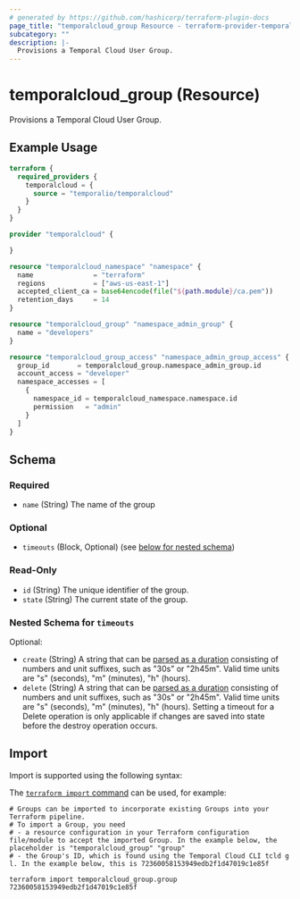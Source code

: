 ```yaml
---
# generated by https://github.com/hashicorp/terraform-plugin-docs
page_title: "temporalcloud_group Resource - terraform-provider-temporalcloud"
subcategory: ""
description: |-
  Provisions a Temporal Cloud User Group.
---
```


# temporalcloud_group (Resource)

Provisions a Temporal Cloud User Group.

## Example Usage

```terraform
terraform {
  required_providers {
    temporalcloud = {
      source = "temporalio/temporalcloud"
    }
  }
}

provider "temporalcloud" {

}

resource "temporalcloud_namespace" "namespace" {
  name               = "terraform"
  regions            = ["aws-us-east-1"]
  accepted_client_ca = base64encode(file("${path.module}/ca.pem"))
  retention_days     = 14
}

resource "temporalcloud_group" "namespace_admin_group" {
  name = "developers"
}

resource "temporalcloud_group_access" "namespace_admin_group_access" {
  group_id       = temporalcloud_group.namespace_admin_group.id
  account_access = "developer"
  namespace_accesses = [
    {
      namespace_id = temporalcloud_namespace.namespace.id
      permission   = "admin"
    }
  ]
}
```

<!-- schema generated by tfplugindocs -->
## Schema

### Required

- `name` (String) The name of the group

### Optional

- `timeouts` (Block, Optional) (see [below for nested schema](#nestedblock--timeouts))

### Read-Only

- `id` (String) The unique identifier of the group.
- `state` (String) The current state of the group.

<a id="nestedblock--timeouts"></a>
### Nested Schema for `timeouts`

Optional:

- `create` (String) A string that can be [parsed as a duration](https://pkg.go.dev/time#ParseDuration) consisting of numbers and unit suffixes, such as "30s" or "2h45m". Valid time units are "s" (seconds), "m" (minutes), "h" (hours).
- `delete` (String) A string that can be [parsed as a duration](https://pkg.go.dev/time#ParseDuration) consisting of numbers and unit suffixes, such as "30s" or "2h45m". Valid time units are "s" (seconds), "m" (minutes), "h" (hours). Setting a timeout for a Delete operation is only applicable if changes are saved into state before the destroy operation occurs.

## Import

Import is supported using the following syntax:

The [`terraform import` command](https://developer.hashicorp.com/terraform/cli/commands/import) can be used, for example:

```shell
# Groups can be imported to incorporate existing Groups into your Terraform pipeline.
# To import a Group, you need
# - a resource configuration in your Terraform configuration file/module to accept the imported Group. In the example below, the placeholder is "temporalcloud_group" "group"
# - the Group's ID, which is found using the Temporal Cloud CLI tcld g l. In the example below, this is 72360058153949edb2f1d47019c1e85f

terraform import temporalcloud_group.group 72360058153949edb2f1d47019c1e85f
```
